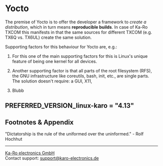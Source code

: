 # Yocto
The premise of Yocto is to offer the developer a framework to _create a
distribution_, which in turn means __reproducible builds__. In case of Ka-Ro
TXCOM this manifests in that the same sources for different TXCOM (e.g. TX6Q vs.
TX6UL) create the same solution.

Supporting factors for this behaviour for Yocto are, e.g.:

1.  For this one of the main supporting factors for  this is Linux's unique
    feature of being one kernel for all devices.

2. Another supporting factor is that all parts of the root filesystem (RFS), the
   GNU infrastructure like coreutils, bash, init, etc., are single parts. The
   solution doesn't require: a GUI, X11,

3. Blubb


PREFERRED_VERSION_linux-karo = "4.13"
---
## Footnotes & Appendix

"Dictatorship is the rule of the uniformed over the uninformed." - Rolf Hochhut

---
[Ka-Ro electronics GmbH](http://www.karo-electronics.de)  
Contact support: support@karo-electronics.de